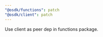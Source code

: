 ```yaml
---
"@osdk/functions": patch
"@osdk/client": patch
---
```


Use client as peer dep in functions package.
